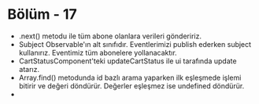 #   Bölüm - 17

*   .next() metodu ile tüm abone olanlara verileri göndeririz.
*   Subject Observable'ın alt sınıfıdır. Eventlerimizi publish ederken subject kullanırız. Eventimiz tüm abonelere yollanacaktır.
*   CartStatusComponent'teki updateCartStatus ile ui tarafında update atarız.
*   Array.find() metodunda id bazlı arama yaparken ilk eşleşmede işlemi bitirir ve değeri döndürür. Değerler eşleşmez ise undefined döndürür.
*   